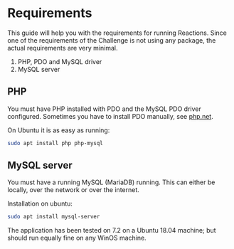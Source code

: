 # Requirements

This guide will help you with the requirements for running Reactions. Since
one of the requirements of the Challenge is not using any package, the
actual requirements are very minimal.

1. PHP, PDO and MySQL driver
2. MySQL server

## PHP

You must have PHP installed with PDO and the MySQL PDO driver configured.
Sometimes you have to install PDO manually, see
[php.net](https://www.php.net/manual/en/pdo.installation.php).

On Ubuntu it is as easy as running:

```bash
sudo apt install php php-mysql
```

## MySQL server

You must have a running MySQL (MariaDB) running. This can either be
locally, over the network or over the internet.

Installation on ubuntu:

```bash
sudo apt install mysql-server
```

The application has been tested on 7.2 on a Ubuntu 18.04 machine; but
should run equally fine on any WinOS machine.
